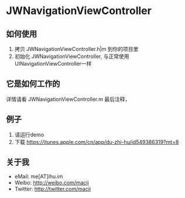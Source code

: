 # JWNavigationViewController

## 如何使用

1. 拷贝 JWNavigationViewController.h|m 到你的项目里
2. 初始化 JWNavigationViewController, 与正常使用UINavigationViewController一样

## 它是如何工作的

详情请看 JWNavigationViewController.m 最后注释，

## 例子
1. 请运行demo
2. 下载 https://itunes.apple.com/cn/app/du-zhi-hu/id549386319?mt=8

## 关于我 
- eMail:   me[AT]ihu.im
- Weibo:   http://weibo.com/macji
- Twitter: http://twitter.com/macji
